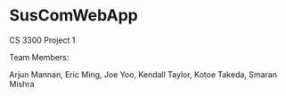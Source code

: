 # SusComWebApp
CS 3300 Project 1

Team Members:

Arjun Mannan, Eric Ming, Joe Yoo, Kendall Taylor, Kotoe Takeda, Smaran Mishra
